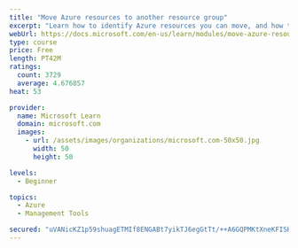 ```yaml
---
title: "Move Azure resources to another resource group"
excerpt: "Learn how to identify Azure resources you can move, and how to move them to a new resource group."
webUrl: https://docs.microsoft.com/en-us/learn/modules/move-azure-resources-another-resource-group/
type: course
price: Free
length: PT42M
ratings:
  count: 3729
  average: 4.676857
heat: 53

provider:
  name: Microsoft Learn
  domain: microsoft.com
  images:
    - url: /assets/images/organizations/microsoft.com-50x50.jpg
      width: 50
      height: 50

levels:
  - Beginner

topics:
  - Azure
  - Management Tools

secured: "uVANicKZ1p59shuagETMIf8ENGABt7yikTJ6egGtTt/++A6GQPMKtXneKFISHVj9res40OxxKiO6P3auNrFA0u3Plx0jU/9pzxha4t4/kU2hcekGxm5lgle0+QMwYzqREv8/XP/8yehIoWHaWey5GjRHTQibSGMpw3EoFkDa2b41ubqhMwCKj/Fh2S7qDl0WfAZdRqH5jjHZsxfWJmlsrmgCF0oVC6l/u7wTVQ2LSU9hiJ/F0Fa0vtR+ppTdwc8Da/qksr6jjY+kQ29mJqirCOYv8TydbEZ1+UlfHoE2ilUbySm5c2ZGsa3Y2kDfNaa6NTEKWxHi/CodQCu5uVlR0Xz7C1UPhdUJ3GsdweVO0IkcwKU3MUScKH1nJ35IHvJ+4od3c/H/ycNBXj8Yxz8f3TlkwtW6zlmEd3z+VpUC9NU=;zPjK4lJJj5xNug1htURqTQ=="
---
```


